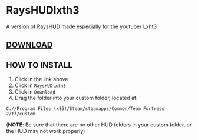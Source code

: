 # RaysHUDlxth3
A version of RaysHUD made especially for the youtuber Lxht3

## [DOWNLOAD](https://drive.google.com/open?id=1IVMXd20ybJyeGZ5zIuLLb8zI56owYRVK)

## HOW TO INSTALL

1. Click in the link above
2. Click in `RaysHUDlxth3`
3. Click in `Download`
4. Drag the folder into your custom folder, located at:

`C://Program Files (x86)/Steam/steamapps/Common/Team Fortress 2/tf/custom`

(**NOTE**: Be sure that there are no other HUD folders in your custom folder, or the HUD may not work properly)







